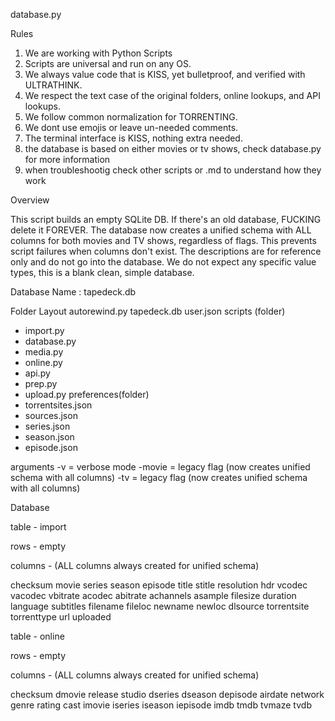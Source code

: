 database.py

Rules

1. We are working with Python Scripts
2. Scripts are universal and run on any OS.
3. We always value code that is KISS, yet bulletproof, and verified with ULTRATHINK.
4. We respect the text case of the original folders, online lookups, and API lookups.
5. We follow common normalization for TORRENTING.
6. We dont use emojis or leave un-needed comments.
7. The terminal interface is KISS, nothing extra needed.
8. the database is based on either movies or tv shows, check database.py for more information
9. when troubleshootig check other scripts or .md to understand how they work



Overview

This script builds an empty SQLite DB. If there's an old database, FUCKING delete it FOREVER. The database now creates a unified schema with ALL columns for both movies and TV shows, regardless of flags. This prevents script failures when columns don't exist. The descriptions are for reference only and do not go into the database. We do not expect any specific value types, this is a blank clean, simple database. 


Database Name : tapedeck.db


Folder Layout 
autorewind.py 
tapedeck.db
user.json
scripts (folder)
- import.py
- database.py 
- media.py
- online.py
- api.py
- prep.py
- upload.py 
preferences(folder)
- torrentsites.json
- sources.json
- series.json
- season.json
- episode.json


arguments
-v = verbose mode
-movie = legacy flag (now creates unified schema with all columns)
-tv = legacy flag (now creates unified schema with all columns)


Database

table - import

rows  - empty

columns - (ALL columns always created for unified schema)

checksum
movie
series
season
episode
title
stitle
resolution
hdr
vcodec
vacodec
vbitrate
acodec
abitrate
achannels
asample
filesize
duration
language
subtitles
filename
fileloc
newname
newloc
dlsource
torrentsite
torrenttype
url
uploaded


table - online

rows  - empty

columns - (ALL columns always created for unified schema)

checksum
dmovie
release
studio
dseries
dseason
depisode
airdate
network
genre
rating
cast
imovie
iseries
iseason
iepisode
imdb
tmdb
tvmaze
tvdb